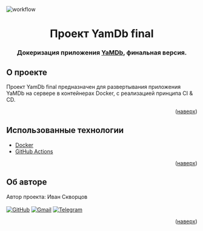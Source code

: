 ![workflow](https://github.com/Ivan-Skvortsov/yamdb_final/actions/workflows/yamdb_workflow.yml/badge.svg)
<div id="top"></div>
<div align="center">
<h1>Проект YamDb final</h1>
  <h3>
    Докеризация приложения <a href="https://github.com/Ivan-Skvortsov/api_yamdb">YaMDb</a>, финальная версия.
    <br />
  </h3>
</div>

## О проекте
Проект  YamDb final предназначен для развертывания приложения YaMDb на сервере в контейнерах Docker, c реализацией принципа CI & CD.
<p align="right">(<a href="#top">наверх</a>)</p>

## Использованные технологии
* [Docker](https://www.docker.com/)
* [GitHub Actions](https://github.com/features/actions)
<p align="right">(<a href="#top">наверх</a>)</p>

## Об авторе
Автор проекта: Иван Скворцов<br/><br/>
[![GitHub](https://img.shields.io/badge/github-%23121011.svg?style=for-the-badge&logo=github&logoColor=white)](https://github.com/Ivan-Skvortsov/)
[![Gmail](https://img.shields.io/badge/Gmail-D14836?style=for-the-badge&logo=gmail&logoColor=white)](mailto:pprofcheg@gmail.com)
[![Telegram](https://img.shields.io/badge/Telegram-2CA5E0?style=for-the-badge&logo=telegram&logoColor=white)](https://t.me/Profcheg)
<p align="right">(<a href="#top">наверх</a>)</p>
